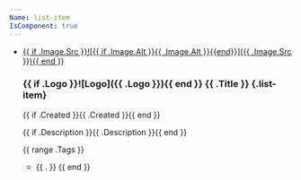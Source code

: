 ```yaml
---
Name: list-item
IsComponent: true
---
```


- [{{ if .Image.Src }}![{{ if .Image.Alt }}{{ .Image.Alt }}{{end}}]({{ .Image.Src }}){{ end }}]({{.URL}})
  ### {{ if .Logo }}![Logo]({{ .Logo }}){{ end }} {{ .Title }} {.list-item}
  {{ if .Created }}<time datetime="{{ .Created }}">{{ .Created }}</time>{{ end }}

  {{ if .Description }}{{ .Description }}{{ end }}

  {{ range .Tags }}
  - {{ . }}
  {{ end }}
